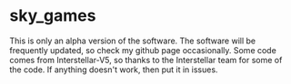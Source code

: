 # sky_games
This is only an alpha version of the software. The software will be frequently updated, so check my github page occasionally.
Some code comes from Interstellar-V5, so thanks to the Interstellar team for some of the code.
If anything doesn't work, then put it in issues.
